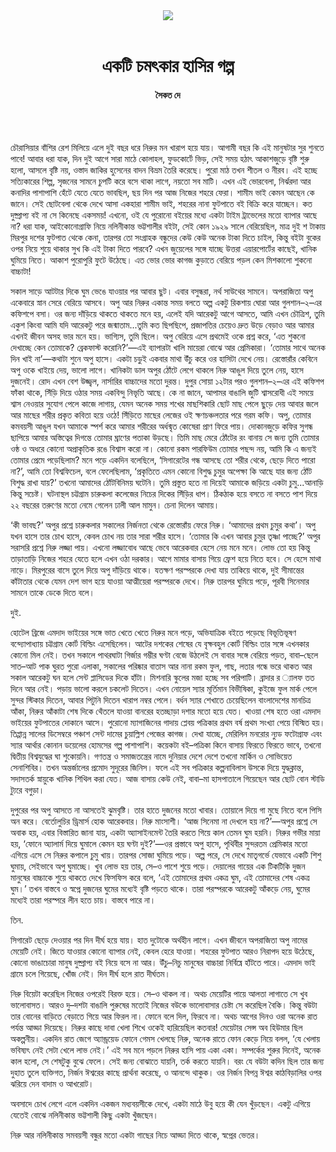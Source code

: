 <div align=center>
<img src=https://images.prothomalo.com/prothomalo-bangla%2F2021-08%2F9caef55e-d07f-43bf-a3b2-65eb43dd4205%2Fny.jpg?rect=0%2C120%2C2400%2C1260&w=1200&ar=40%3A21&auto=format%2Ccompress&ogImage=true&mode=crop&overlay=&overlay_position=bottom&overlay_width_pct=1 />
<br><br>
<h1>একটি চমৎকার হাসির গল্প</h1> 
<h4>সৈকত দে</h4>
<br><br>
</div>

চৌরাসিয়ার বাঁশির রেশ মিলিয়ে এলে দুই বছর ধরে নিরুর মন খারাপ হয়ে যায়। আগামী বছর কি এই মানুষটার সুর শুনতে পাবে! আবার ধরা যাক, দিন দুই আগে সারা মাঠে কোলাহল, ফুডকোর্টে ভিড়, সেই সময় হঠাৎ আকাশজুড়ে বৃষ্টি শুরু হলো, আসলে বৃষ্টি নয়, ওস্তাদ জাকির হুসেনের বাদন বিভ্রম তৈরি করেছে। পুরো মাঠ তখন শীতল ও নীরব। এই হচ্ছে সত্যিকারের শিল্প, সৃজনের সামনে চুপটি করে বসে থাকা লাগে, নয়তো সব মাটি। এখন এই ভোরবেলা, নির্ঝরদা আর কনাদির পাশাপাশি হেঁটে যেতে যেতে ভাবছিল, ছয় দিন পর আজ নিজের শহরে ফেরা। শামীম ভাই কেমন আছেন কে জানে। সেই ছোটবেলা থেকে দেখে আসা একহারা শামীম ভাই, শহরের নানা ফুটপাতে বই বিক্রি করে যাচ্ছেন। কত দুষ্প্রাপ্য বই না সে কিনেছে একসময়! এখনো, ওই যে পুরোনো বইয়ের মধ্যে একটা টাইম ট্রাভেলের মতো ব্যাপার আছে না? ধরা যাক, আইকোনোগ্রাফি নিয়ে নলিনীকান্ত ভট্টশালীর বইটা, সেই কোন ১৯২৯ সালে বেরিয়েছিল, মাত্র দুই শ টাকায় মিরপুর দশের ফুটপাত থেকে কেনা, তারপর তো সংগ্রাহক বন্ধুদের কেউ কেউ অনেক টাকা দিতে চাইল, কিন্তু বইটা বুকের ওপর নিয়ে শুয়ে থাকার সুখ কি এই টাকা দিতে পারবে? এখন জুয়েলের সঙ্গে যাচ্ছে উত্তরা এয়ারপোর্টের কাছেই, খানিক ঘুমিয়ে নিতে। আকাশ পুরোপুরি ফুটে উঠেছে। এত ভোর ভোর কাগজ কুড়াতে বেরিয়ে পড়ল কেন মিশকালো শুকনো বাচ্চাটা!

সকাল সাড়ে আটটার দিকে ঘুম ভেঙে যাওয়ার পর আবার ছুট। এবার বসুন্ধরা, নর্থ সাউথের সামনে। অপরাজিতা অপু একেবারে স্নান সেরে বেরিয়ে আসবে। অপু আর নিরুর একান্ত সময় বলতে অল্প একটু রিকশায় ঘোরা আর গুলশান–২–এর কফিশপে বসা। ওর জন্য দাঁড়িয়ে থাকতে থাকতে মনে হয়, এলেই যদি আরেকটু আগে আসতে, আমি এখন চৌত্রিশ, তুমি একুশ কিংবা আমি যদি আরেকটু পরে জন্মাতাম...তুমি কত ছিপছিপে, প্রজাপতির চেয়েও দ্রুত উড়ে বেড়াও আর আমার এখনই জীবন অসহ ভার মনে হয়। ভাগ্যিস, তুমি ছিলে। অপু বেরিয়ে এসে প্রথমেই ওকে প্রশ্ন করে, ‘এত শুকনো দেখাচ্ছে কেন তোমাকে? ব্রেকফাস্ট করোনি?’—এই ব্যাপারটা খালি মায়েরা বোঝে আর প্রেমিকারা। ‘তোমার সাথে অনেক দিন খাই না’—কথাটা শুনে অপু হাসে। একটা চড়ুই একবার মাথা উঁচু করে ওর হাসিটা দেখে নেয়। রেস্তোরাঁর কেবিনে অপু ওকে খাইয়ে দেয়, ভালো লাগে। খানিকটা ডাল অপুর ঠোঁটে লেগে থাকলে নিরু আঙুল দিয়ে তুলে নেয়, হাসে দুজনেই। রোদ এখন বেশ উজ্জ্বল, নার্সারির বাচ্চাদের মতো দুরন্ত। দুপুর সোয়া ১২টার পরও গুলশান–২–এর এই কফিশপ ফাঁকা থাকে, সিঁড়ি দিয়ে ওঠার সময় একবিন্দু নিভৃতি আছে। কে না জানে, আপামর বাঙালি জুটি শ্বাসরোধী এই সময়ে শ্বাস নেওয়ার সুযোগ পেলে কাজে লাগায়, যেমন অনেক সময় শখের মাছশিকারি ছোট মাছ পেলে ছুড়ে দেয় আবার জলে আর মাছের শরীর প্রকৃত কবিতা হয়ে ওঠে! সিঁড়িতে মাছের লেজের ওই ক্ষণচঞ্চলতার পরে গরম কফি। অপু, তোমার কমবয়সী আঙুল যখন আমাকে স্পর্শ করে আমার শরীরের অর্ধন্মৃত কোষেরা প্রাণ ফিরে পায়। দোকানজুড়ে কফির সুগন্ধ ছাপিয়ে আমার অস্তিত্বের দিগন্তে তোমার ঘ্রাণের পতাকা উড়ছে। তিমি মাছ মেরে ঠোঁটের রং বানায় সে জন্য তুমি তোমার ওষ্ঠ ও অধরে কোনো অপ্রাকৃতিক রঙে বিশ্বাস করো না। কোনো রকম পারফিউম তোমার পছন্দ নয়, আমি কি এ জন্যই তোমার প্রেমে পড়েছিলাম? মনে পড়ে একদিন বলেছিলে, ‘সিগারেটের গন্ধ আসছে তো শরীর থেকে, ছেড়ে দিতে পারো না?’, আমি তো বিশ্বফিচেল, বলে ফেলেছিলাম, ‘প্রকৃতিতে এমন কোনো বিশুদ্ধ চুমুর অপেক্ষা কি আছে যার জন্য ঠোঁট বিশুদ্ধ রাখা যায়?’ তখনো আমাদের ঠোঁটবিনিময় ঘটেনি। তুমি প্রস্তুত হতে না দিয়েই আমাকে জড়িয়ে একটা চুমু...আনাড়ি কিন্তু সচেষ্ট। ঘটনাস্থল চট্টগ্রাম চারুকলা কলেজের নিচের দিকের সিঁড়ির ধাপ। ঠিকঠাক হয়ে বসতে না বসতে পাশ দিয়ে ২২ বছরের তরুণের মতো নেমে গেলেন ঢালী আল মামুন। চেনা দিলেন আমায়।

‘কী ভাবছ?’ অপুর প্রশ্নে চারুকলার সকালের নির্জনতা থেকে রেস্তোরাঁয় ফেরে নিরু। ‘আমাদের প্রথম চুমুর কথা’। অপু যখন হাসে তার চোখ হাসে, কেবল চোখ নয় তার সারা শরীর হাসে। ‘তোমার কি এখন আবার চুমুর তৃষ্ণা পাচ্ছে?’ অপুর সরাসরি প্রশ্নে নিরু লজ্জা পায়। এখনো লজ্জাবোধ আছে ভেবে আরেকবার হেসে নেয় মনে মনে। লোভ তো হয় কিন্তু তাড়াতাড়ি নিজের শহরে যেতে হলে এখন ওঠা দরকার। আগে মামার বাসায় গিয়ে ফ্রেশ হয়ে নিতে হবে। সে হেসে মাথা নাড়ে। মিরপুরের বাসে তুলে দিয়ে অপু দাঁড়িয়ে থাকে। যতক্ষণ পরস্পরকে দেখা যায় তাকিয়ে থাকে, দুই সীমান্তের কাঁটাতার থেকে যেমন দেশ ভাগ হয়ে যাওয়া আত্মীয়েরা পরস্পরকে দেখে। নিরু তারপর ঘুমিয়ে পড়ে, পূরবী সিনেমার সামনে তাকে ডেকে দিতে বলে।

দুই.

হোটেল ব্রিজে এমদাদ ভাইয়ের সঙ্গে ভাত খেতে খেতে নিরুর মনে পড়ে, অভিযাত্রিক বইতে পড়েছে বিভূতিভূষণ বন্দ্যোপাধ্যায় চট্টগ্রাম কোর্ট বিল্ডিং এসেছিলেন। আটের দশকের শেষের যে বৃক্ষবহুল কোর্ট বিল্ডিং তার সঙ্গে এখনকার কোনো মিল নেই। তখন সকালে পাথরঘাটা গির্জার গম্ভীর ঘণ্টা বেজে উঠলেই সে বাবার সঙ্গে বেরিয়ে পড়ত, বাবা–ছেলে সাত–আট পাক ঘুরত পুরো এলাকা, সকালের পরিষ্কার বাতাস আর নানা রকম ফুল, গাছ, লতার গন্ধে ভরে থাকত আর সকাল আরেকটু ঘন হলে সেন্ট প্লাসিডের দিকে হাঁটা। মিশনারি স্কুলের মজা হচ্ছে সব পরিপাটি। ব্রাদার র ্যালফ তত দিনে আর নেই। পড়ায় ভালো করলে চকলেট দিতেন। এখন নোয়েল স্যার মূর্তিমান বিভীষিকা, কুইজে ফুল মার্ক পেলে সুন্দর স্টিকার দিতেন, আবার পিটুনি দিতেন খারাপ নম্বর পেলে। বর্ধন স্যার শেখাতে চেয়েছিলেন বাংলাদেশের মানচিত্র আঁকা, নিরুর আঁকাটা শেষ দিকে থেঁতলে যাওয়া বানরের হতচ্ছাড়া দশার মতো হয়ে যেত। খাওয়া শেষ হতে ওরা এমদাদ ভাইয়ের ফুটপাতের দোকানে আসে। পুরোনো ম্যাগাজিনের গাদায় প্লেবয় পত্রিকার প্রথম বর্ষ প্রথম সংখ্যা পেয়ে বিস্মিত হয়। তিপ্পান্ন সালের ডিসেম্বরে পঞ্চাশ সেন্ট দামের চুয়াল্লিশ পেজের কাগজ। দেখা যাচ্ছে, মেরিলিন মনরোর ন্যুড ফটোগ্রাফ এবং স্যার আর্থার কোনান ডয়েলের হোমসের গল্প পাশাপাশি। কয়েকটা বই–পত্রিকা কিনে বাসায় ফিরতে ফিরতে ভাবে, তখনো দ্বিতীয় বিশ্বযুদ্ধের ঘা শুকোয়নি। গণতন্ত্র ও সমাজতন্ত্রের নামে দুনিয়ার দেশে দেশে তখনো মার্কিন ও সোভিয়েত সেনাশিবির। তখন অন্তর্জালের প্রমোদ সুদূরের জিনিস। ফলে এই সব পত্রিকার কল্পনাবিলাস উসকে দিয়ে যুদ্ধক্লান্ত, সদাসতর্ক স্নায়ুকে খানিক শিথিল করা যেত। আজ বাসায় কেউ নেই, বাবা–মা হাসপাতালে গিয়েছেন আর ছোট বোন স্টাডি ট্যুরে বগুড়া।

দুপুরের পর অপু আসতে না আসতেই ঝুমবৃষ্টি। তার হাতে দুজনের মতো খাবার। তোয়ালে দিয়ে গা মুছে নিতে বলে পিসি অন করে। বের্তোলুচির ড্রিমার্স হোক আরেকবার। নিরু মাংসাশী। ‘আজ সিনেমা না দেখলে হয় না?’—অপুর প্রশ্নে সে অবাক হয়, এবার বিস্তারিত জানা যায়, একটা অ্যাসাইনমেন্ট তৈরি করতে গিয়ে কাল তেমন ঘুম হয়নি। নিরুর গভীর মায়া হয়, ‘ফোনে অ্যালার্ম দিয়ে ঘুমালে কেমন হয় ঘণ্টা দুই?’—ওর প্রস্তাবে অপু হাসে, পৃথিবীর সুন্দরতম প্রেমিকার মতো এগিয়ে এসে সে নিরুর কপালে চুমু খায়। তারপর সোজা ঘুমিয়ে পড়ে। অল্প পরে, সে দেখে মাতৃগর্ভে যেভাবে একটি শিশু ঘুমায়, সেইভাবে অপু ঘুমাচ্ছে। খুব লোভ হয় তার, সে–ও পাশে শুয়ে পড়ে। দেয়ালের গায়ের এক টিকটিকি দুজন মানুষের বাচ্চাকে শুয়ে থাকতে দেখে ফিসফিস করে বলে, ‘এই তোমাদের প্রথম একত্র ঘুম, এই তোমাদের শেষ একত্র ঘুম।’ তখন বাস্তবে ও স্বপ্নে দুজনের ঘুমের মধ্যেই বৃষ্টি পড়তে থাকে। তারা পরস্পরকে আরেকটু আঁকড়ে নেয়, ঘুমের মধ্যেই তারা পরস্পরে লীন হতে চায়। বাস্তবে পারে না।

তিন.

সিগারেট ছেড়ে দেওয়ার পর দিন দীর্ঘ হয়ে যায়। হাত দুটোকে অর্থহীন লাগে। এখন জীবনে অপরাজিতা অপু নামের মেয়েটি নেই। জিতে যাওয়ার কোনো ব্যাপার নেই, কেবল হেরে যাওয়া। শহরের ফুটপাত আরও নিরাপদ হয়ে উঠেছে, কোনো ভাঙাচোরা মানুষ দুষ্প্রাপ্য বই নিয়ে বসে না আর। উঁচু–নিচু মানুষের বাচ্চারা নির্বিঘ্নে হাঁটতে পারে। এমদাদ ভাই গ্রামে চলে গিয়েছে, খোঁজ নেই। দিন দীর্ঘ হলে রাত দীর্ঘতম।

নিরু বিয়েটা করেছিল নিজের ওপরেই বিরক্ত হয়ে। সে–ও থাকল না। অথচ মেয়েটির পায়ে আলতা লাগাতে সে খুব ভালোবাসত। আরও দু–দশটা বাঙালি পুরুষের মতোই নিজের বউকে ভালোবাসার চেষ্টা সে করেছিল বৈকি। কিন্তু বউটা তার বোনের বাড়িতে বেড়াতে গিয়ে আর ফিরল না। ফোনে বলে দিল, ফিরবে না। অথচ আগের দিনও ওরা অনেক রাত পর্যন্ত আড্ডা দিয়েছে। নিরুর কাছে দাবা খেলা শিখে ওকেই হারিয়েছিল কতবার! মেয়েটার সেন্স অব হিউমার ছিল অকল্পনীয়। একদিন রাত জেগে অ্যান্ড্রয়েড ফোনে গেমস খেলছে নিরু, অনেক রাতে ফোন কেড়ে নিয়ে বলল, ‘যে খেলায় ভবিষ্যৎ নেই সেটা খেলে লাভ নেই।’ এই সব মনে পড়লে নিরুর হাসি পায় একা একা। সম্পর্কের শুরুর দিনেই, অনেক কাল হলো, সে শেষটুকু বুঝে ফেলে। সেই জন্য বোঝাতে যায়নি, তর্ক করতে যায়নি। বরং যে বউটা কদিন ছিল তার জন্য দুহাত তুলে ব্যক্তিগত, নির্জন ঈশ্বরের কাছে প্রার্থনা করেছে, ও আনন্দে থাকুক। ওর নির্জন বিপন্ন ঈশ্বর কাঠবিড়ালির ওপর ঝরিয়ে দেন বাদাম ও আখরোট।

অবসাদে চোখ লেগে এলে একদিন একজন মধ্যবয়সীকে দেখে, একটা মাঠে উবু হয়ে কী যেন খুঁড়ছেন। একটু এগিয়ে যেতেই বোঝে নলিনীকান্ত ভট্টশালী কিছু একটা খুঁজছেন।

নিরু আর নলিনীকান্ত সমবয়সী বন্ধুর মতো একটা গাছের নিচে আড্ডা দিতে থাকে, স্বপ্নের ভেতর।
